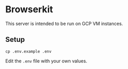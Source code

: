 # Browserkit
This server is intended to be run on GCP VM instances.

## Setup

```
cp .env.example .env
```

Edit the `.env` file with your own values.

